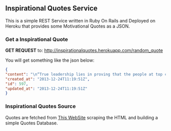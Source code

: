 ## Inspirational Quotes Service

This is a simple REST Service written in Ruby On Rails and Deployed on Heroku that provides some Motivational Quotes as a JSON.

### Get a Inspirational Quote

<b>GET REQUEST</b> to: http://inspirationalquotes.herokuapp.com/random_quote

You will get something like the json below:

```json
{ 
"content": "\n“True leadership lies in proving that the people at top can lead-by-example to motivate and inspire their team relentlessly.”\n",
"created_at": "2013-12-24T11:19:51Z",
"id": 597,
"updated_at": "2013-12-24T11:19:51Z"
}
```

### Inspirational Quotes Source
Quotes are fetched from [This WebSite](http://www.quotesdaddy.com/find/quote/Motivation/) scraping the HTML and building a simple Quotes Database.